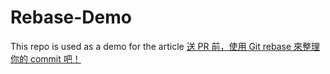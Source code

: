 # Rebase-Demo

This repo is used as a demo for the article [送 PR 前，使用 Git rebase 來整理你的 commit 吧！](https://larry850806.medium.com/use-git-interactive-rebase-to-organize-commits-85e692b46dd)
